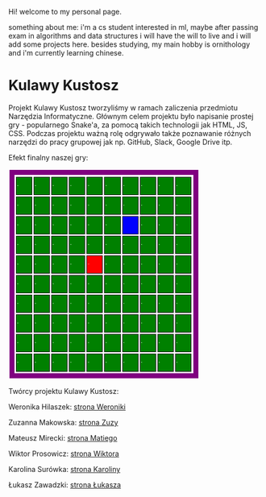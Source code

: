 Hi! welcome to my personal page.

something about me: i'm a cs student interested in ml, maybe after passing exam in algorithms and data structures i will have the will to live and i will add some projects here.
besides studying, my main hobby is ornithology and i'm currently learning chinese. 


# Kulawy Kustosz
Projekt Kulawy Kustosz tworzyliśmy w ramach zaliczenia przedmiotu Narzędzia Informatyczne. Głównym celem projektu było napisanie prostej gry - popularnego Snake'a, za pomocą takich technologii jak HTML, JS, CSS. Podczas projektu ważną rolę odgrywało także poznawanie różnych narzędzi do pracy grupowej jak np. GitHub, Slack, Google Drive itp.

Efekt finalny naszej gry:

![photo](snake_ss.PNG)

Twórcy projektu Kulawy Kustosz:

Weronika Hilaszek:
<a href="https://werkah.github.io/"> strona Weroniki </a>

Zuzanna Makowska:
<a href="https://mcowska.github.io/"> strona Zuzy </a>

Mateusz Mirecki:
<a href="https://mateuszmirecki.github.io./"> strona Matiego </a>

Wiktor Prosowicz:
<a href="https://leszywkniei.github.io/"> strona Wiktora </a>

Karolina Surówka:
<a href="https://ksuroweczka.github.io/"> strona Karoliny </a>

Łukasz Zawadzki:
<a href="https://lukzawadzki.github.io/"> strona Łukasza </a>




